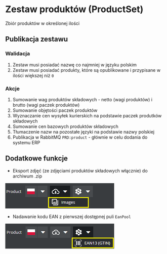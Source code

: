 # Zestaw produktów (ProductSet)

Zbiór produktów w określonej ilości

## Publikacja zestawu

### Walidacja

1. Zestaw musi posiadać nazwę co najmniej w języku polskim
2. Zestaw musi posiadać produkty, które są opublikowane i przypisane w ilości większej niż ``0``

### Akcje

1. Sumowanie wag produktów składowych - netto (wagi produktów) i brutto (wagi paczek produktów)
1. Sumowanie objętości paczek produktów
1. Wyznaczanie cen wysyłek kurierskich na podstawie paczek produtków składowych
1. Sumowanie cen bazowych produktów składowych
1. Tłumaczenie nazw na pozostałe języki na podstawie nazwy polskiej
1. Publikacja w RabbitMQ ```PRD:product``` - głównie w celu dodania do systemu ERP 

## Dodatkowe funkcje

- Eksport zdjęć (ze zdjęciami produktów składowych włącznie) do archiwum .zip

![export images](./export-images.png)

- Nadawanie kodu EAN z pierwszej dostępnej puli ```EanPool```

![add ean](./add-ean.png)